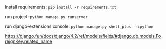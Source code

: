 install requirements: 
`pip install -r requirements.txt`

run project:
`python manage.py runserver`

run django-extensions console: 
`python manage.py shell_plus --ipython`

https://django.fun/docs/django/4.2/ref/models/fields/#django.db.models.ForeignKey.related_name